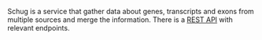 Schug is a service that gather data about genes, transcripts and exons from multiple sources and merge the 
information. There is a [REST API][rest-api] with relevant endpoints.

[rest-api]: https://realpython.com/api-integration-in-python/
